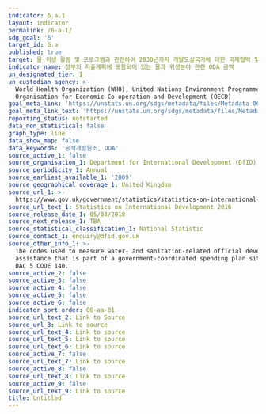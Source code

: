 ```yaml
---
indicator: 6.a.1
layout: indicator
permalink: /6-a-1/
sdg_goal: '6'
target_id: 6.a
published: true
target: 물·위생 활동 및 프로그램과 관련하여 2030년까지 개발도상국가에 대한 국제협력 및 역량배양 지원을 확대
indicator_name: 정부의 지출계획에 포함되어 있는 물과 위생분야 관련 ODA 금액
un_designated_tier: I
un_custodian_agency: >-
  World Health Organization (WHO), United Nations Environment Programme (UNEP),
  Organisation for Economic Co-operation and Development (OECD)
goal_meta_link: 'https://unstats.un.org/sdgs/metadata/files/Metadata-06-0A-01.pdf'
goal_meta_link_text: 'https://unstats.un.org/sdgs/metadata/files/Metadata-06-0A-01.pdf'
reporting_status: notstarted
data_non_statistical: false
graph_type: line
data_show_map: false
data_keywords: '공적개발원조, ODA'
source_active_1: false
source_organisation_1: Department for International Development (DfID)
source_periodicity_1: Annual
source_earliest_available_1: '2009'
source_geographical_coverage_1: United Kingdom
source_url_1: >-
  https://www.gov.uk/government/statistics/statistics-on-international-development-2016
source_url_text_1: Statistics on International Development 2016
source_release_date_1: 05/04/2018
source_next_release_1: TBA
source_statistical_classification_1: National Statistic
source_contact_1: enquiry@dfid.gov.uk
source_other_info_1: >-
  The codes used to measure water- and sanitation-related official development
  assistance that is part of a government-coordinated spending plan sit under
  DAC 5 CODE 140.
source_active_2: false
source_active_3: false
source_active_4: false
source_active_5: false
source_active_6: false
indicator_sort_order: 06-aa-01
source_url_text_2: Link to Source
source_url_3: Link to source
source_url_text_4: Link to source
source_url_text_5: Link to source
source_url_text_6: Link to source
source_active_7: false
source_url_text_7: Link to source
source_active_8: false
source_url_text_8: Link to source
source_active_9: false
source_url_text_9: Link to source
title: Untitled
---
```

